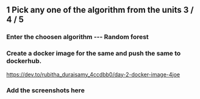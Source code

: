 ## 1 Pick any one of the algorithm from the units 3 / 4 / 5
###  Enter the choosen algorithm --- Random forest
###  Create a docker image for the same and push the same to dockerhub.
https://dev.to/rubitha_duraisamy_4ccdbb0/day-2-docker-image-4joe
###  Add the screenshots here
